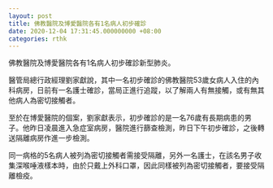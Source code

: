```yaml
---
layout: post
title: 佛教醫院及博愛醫院各有1名病人初步確診
date: 2020-12-04 17:31:45.000000000 +08:00
categories: rthk
---
```


佛教醫院及博愛醫院各有1名病人初步確診新型肺炎。

醫管局總行政經理劉家獻說，其中一名初步確診的佛教醫院53歲女病人入住的內科病房，日前有一名護士確診，當局正進行追蹤，以了解兩人有無接觸，或有無其他病人為密切接觸者。

至於在博愛醫院的個案，劉家獻表示，初步確診的是一名76歲有長期病患的男子。他昨日凌晨進入急症室病房，醫院進行篩查檢測，昨日下午初步確診，之後轉送隔離病房作進一步檢測。

同一病格的5名病人被列為密切接觸者需接受隔離，另外一名護士，在該名男子收集深喉唾液樣本時，由於只戴上外科口罩，因此同樣被列為密切接觸者，要接受隔離檢疫。
